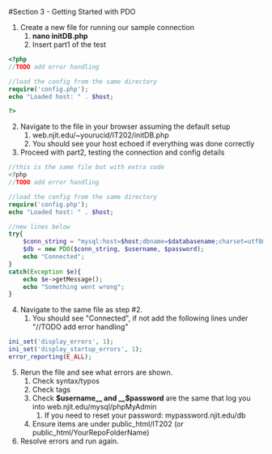 #Section 3 - Getting Started with PDO

1. Create a new file for running our sample connection
	1. __nano initDB.php__
	2. Insert part1 of the test
```php
<?php
//TODO add error handling

//load the config from the same directory
require('config.php');
echo "Loaded host: " . $host;

?>
```

2. Navigate to the file in your browser assuming the default setup
	1. web.njit.edu/~yourucid/IT202/initDB.php
	2. You should see your host echoed if everything was done correctly
3. Proceed with part2, testing the connection and config details

```php
//this is the same file but with extra code
<?php
//TODO add error handling

//load the config from the same directory
require('config.php');
echo "Loaded host: " . $host;

//new lines below
try{
	$conn_string = "mysql:host=$host;dbname=$databasename;charset=utf8mb4";
	$db = new PDO($conn_string, $username, $password);
	echo "Connected";
}
catch(Exception $e){
	echo $e->getMessage();
	echo "Something went wrong";
}
```
4. Navigate to the same file as step #2.
	1. You should see "Connected", if not add the following lines under "//TODO add error handling"
```php
ini_set('display_errors', 1);
ini_set('display_startup_errors', 1);
error_reporting(E_ALL);
```
5. Rerun the file and see what errors are shown.
	1. Check syntax/typos
	2. Check tags
	3. Check __$username__ and __$password__ are the same that log you into web.njit.edu/mysql/phpMyAdmin
		1. If you need to reset your password: mypassword.njit.edu/db
	4. Ensure items are under public_html/IT202 (or public_html/YourRepoFolderName)
6. Resolve errors and run again.
